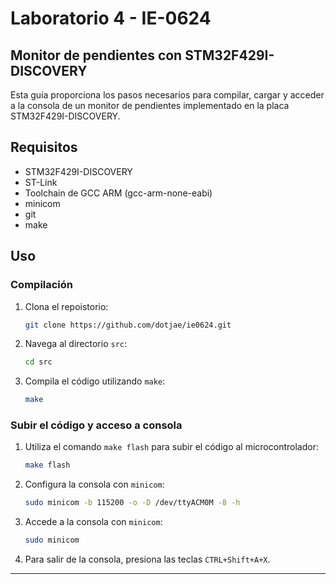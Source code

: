# Laboratorio 4 - IE-0624

## Monitor de pendientes con STM32F429I-DISCOVERY

Esta guía proporciona los pasos necesarios para compilar, cargar y acceder a la consola de un monitor de pendientes implementado en la placa STM32F429I-DISCOVERY.

## Requisitos

- STM32F429I-DISCOVERY
- ST-Link
- Toolchain de GCC ARM (gcc-arm-none-eabi)
- minicom 
- git
- make

## Uso
### Compilación

1. Clona el repoistorio:
    ```bash
    git clone https://github.com/dotjae/ie0624.git
    ```

2. Navega al directorio `src`:
    ```bash
    cd src
    ```

3. Compila el código utilizando `make`:
    ```bash
    make
    ```

### Subir el código y acceso a consola

1. Utiliza el comando `make flash` para subir el código al microcontrolador:
    ```bash
    make flash
    ```

2. Configura la consola con `minicom`:
    ```bash
    sudo minicom -b 115200 -o -D /dev/ttyACM0M -8 -h
    ```

3. Accede a la consola con `minicom`:
    ```bash
    sudo minicom
    ```

4. Para salir de la consola, presiona las teclas `CTRL+Shift+A+X`.

---
